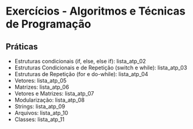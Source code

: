 # Exercícios - Algoritmos e Técnicas de Programação

## Práticas
- Estruturas condicionais (if, else, else if): lista_atp_02
- Estruturas Condicionais e de Repetição (switch e while): lista_atp_03
- Estruturas de Repetição (for e do-while): lista_atp_04
- Vetores: lista_atp_05
- Matrizes: lista_atp_06
- Vetores e Matrizes: lista_atp_07
- Modularização: lista_atp_08
- Strings: lista_atp_09
- Arquivos: lista_atp_10
- Classes: lista_atp_11

